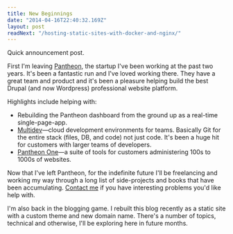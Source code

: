 ```yaml
---
title: New Beginnings
date: "2014-04-16T22:40:32.169Z"
layout: post
readNext: "/hosting-static-sites-with-docker-and-nginx/"
---
```


Quick announcement post.

First I'm leaving [Pantheon](http://getpantheon.com), the startup I've been working at the past two years.
It's been a fantastic run and I've loved working there. They have a great
team and product and it's been a pleasure helping build the best Drupal (and now Wordpress)
professional website platform.

Highlights include helping with:

* Rebuilding the Pantheon dashboard from the ground up as a real-time single-page-app.
* [Multidev](http://techcrunch.com/2013/07/10/pantheon-multidev/)—cloud development environments for teams.
Basically Git for the entire stack (files, DB, and code) not just code. It's been a huge hit for customers with larger teams of developers.
* [Pantheon One](https://www.getpantheon.com/pantheon-one)—a suite of tools for customers administering 100s to 1000s of websites.

Now that I've left Pantheon, for the indefinite future I'll be freelancing and working my way through a long list
of side-projects and books that have been accumulating. [Contact me](mailto:mathews.kyle@gmail.com) if you have interesting
problems you'd like help with.

I'm also back in the blogging game. I rebuilt this blog recently as a static site with a custom theme and new domain name. There's a number of topics, technical and otherwise, I'll be exploring here in future months.
